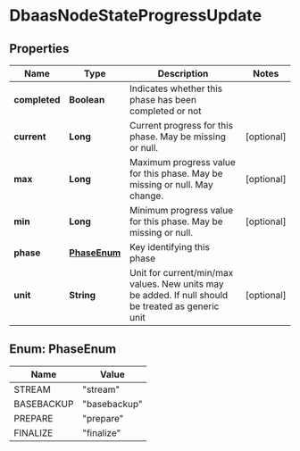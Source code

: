 # DbaasNodeStateProgressUpdate

## Properties
Name | Type | Description | Notes
------------ | ------------- | ------------- | -------------
**completed** | **Boolean** | Indicates whether this phase has been completed or not | 
**current** | **Long** | Current progress for this phase. May be missing or null. |  [optional]
**max** | **Long** | Maximum progress value for this phase. May be missing or null. May change. |  [optional]
**min** | **Long** | Minimum progress value for this phase. May be missing or null. |  [optional]
**phase** | [**PhaseEnum**](#PhaseEnum) | Key identifying this phase | 
**unit** | **String** | Unit for current/min/max values. New units may be added.                         If null should be treated as generic unit |  [optional]

<a name="PhaseEnum"></a>
## Enum: PhaseEnum
Name | Value
---- | -----
STREAM | &quot;stream&quot;
BASEBACKUP | &quot;basebackup&quot;
PREPARE | &quot;prepare&quot;
FINALIZE | &quot;finalize&quot;
